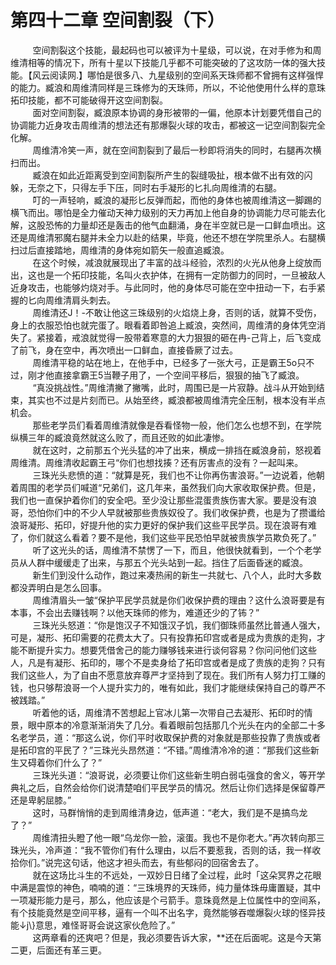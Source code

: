 <h1>第四十二章 空间割裂（下）</h1>
<div id="content">&nbsp&nbsp&nbsp&nbsp&nbsp&nbsp&nbsp&nbsp
 空间割裂这个技能，最起码也可以被评为十星级，可以说，在对手修为和周维清相等的情况下，所有十星以下技能几乎都不可能突破的了这攻防一体的强大技能。【风云阅读网.】哪怕是很多八、九星级别的空间系天珠师都不曾拥有这样强悍的能力。臧浪和周维清同样是三珠修为的天珠师，所以，不论他使用什么样的意珠拓印技能，都不可能破得开这空间割裂。
 <br/>&nbsp&nbsp&nbsp&nbsp&nbsp&nbsp&nbsp&nbsp
 面对空间割裂，臧浪原本协调的身形被带的一偏，他原本计划要凭借自己的协调能力近身攻击周维清的想法还有那爆裂火球的攻击，都被这一记空间割裂完全化解。
 <br/>&nbsp&nbsp&nbsp&nbsp&nbsp&nbsp&nbsp&nbsp
 周维清冷笑一声，就在空间割裂到了最后一秒即将消失的同时，右腿再次横扫而出。
 <br/>&nbsp&nbsp&nbsp&nbsp&nbsp&nbsp&nbsp&nbsp
 臧浪在如此近距离受到空间割裂所产生的裂缝吸扯，根本做不出有效的闪躲，无奈之下，只得左手下压，同时右手凝形的匕扎向周维清的右腿。
 <br/>&nbsp&nbsp&nbsp&nbsp&nbsp&nbsp&nbsp&nbsp
 叮的一声轻响，臧浪的凝形匕反弹而起，而他的身体也被周维清这一脚踢的横飞而出。哪怕是全力催动天神力级别的天力再加上他自身的协调能力尽可能去化解，这股恐怖的力量却还是轰击的他气血翻涌，身在半空就已是一口鲜血喷出。这还是周维清邪魔右腿并未全力以赴的结果，毕竟，他还不想在学院里杀人。右腿横扫过后直接踏地，周维清的身体宛如箭矢一般直追臧浪。
 <br/>&nbsp&nbsp&nbsp&nbsp&nbsp&nbsp&nbsp&nbsp
 在这个时候，减浪就展现出了丰富的战斗经验，浓烈的火光从他身上绽放而出，这也是一个拓印技能，名叫火衣护体，在拥有一定防御力的同时，一旦被敌人近身攻击，也能够灼烧对手。与此同时，他的身体尽可能在空中扭动一下，右手紧握的匕向周维清肩头刺去。
 <br/>&nbsp&nbsp&nbsp&nbsp&nbsp&nbsp&nbsp&nbsp
 周维清还J！-不敢让他这三珠级别的火焰烧上身，否则的话，就算不受伤，身上的衣服恐怕也就完蛋了。眼看着即咎追上臧浪，突然间，周维清的身体凭空消失了。紧接着，戒浪就觉得一股带着寒意的大力狠狠的砸在冉-己背上，后飞变成了前飞，身在空中，再次喷出一口鲜血，直接昏厥了过去。
 <br/>&nbsp&nbsp&nbsp&nbsp&nbsp&nbsp&nbsp&nbsp
 周维清平稳的站在地上，在他手中，已经多了一张大弓，正是霸王5o只不过，刚才他直接拿霸王5当鞭子用了，一个空间平移后，狠狠的抽飞了臧浪。
 <br/>&nbsp&nbsp&nbsp&nbsp&nbsp&nbsp&nbsp&nbsp
 “真没挑战性。”周维清撇了撇嘴，此时，周围已是一片寂静。战斗从开始到结束，其实也不过是片刻而已。从始至终，臧浪都被周维清完全压制，根本没有半点机会。
 <br/>&nbsp&nbsp&nbsp&nbsp&nbsp&nbsp&nbsp&nbsp
 那些老学员们看着周维清就像是吞看怪物一般，他们怎么也想不到，在学院纵横三年的臧浪竟然就这么败了，而且还败的如此凄惨。
 <br/>&nbsp&nbsp&nbsp&nbsp&nbsp&nbsp&nbsp&nbsp
 就在这时，之前那五个光头猛的冲了出来，横成一排挡在臧浪身前，怒视着周维清。周维清收起霸王弓“你们也想找揍？还有厉害点的没有？一起叫来。
 <br/>&nbsp&nbsp&nbsp&nbsp&nbsp&nbsp&nbsp&nbsp
 三珠光头悲愤的道：“就算是死，我们也不让你再伤害浪哥。”一边说着，他朝着周围的老学员们喊道“兄弟们，这几年来，虽然我们向大家收取保护费。但是，我们也一直保护着你们的安全吧。至少没让那些混蛋贵族伤害大家。要是没有浪哥，恐怕你们中的不少人早就被那些贵族奴役了。我们收保护费，也是为了攒谶给浪哥凝形、拓印，好提升他的实力更好的保护我们这些平民学员。现在浪哥有难了，你们就这么看着？要不是他，我们这些平民恐怕早就被贵族学员欺负死了。”
 <br/>&nbsp&nbsp&nbsp&nbsp&nbsp&nbsp&nbsp&nbsp
 听了这光头的话，周维清不禁愣了一下，而且，他很快就看到，一个个老学员从人群中缓缓走了出来，与那五个光头站到一起。挡住了后面昏迷的臧浪。
 <br/>&nbsp&nbsp&nbsp&nbsp&nbsp&nbsp&nbsp&nbsp
 新生们到没什么动作，跑过来凑热闹的新生一共就七、八个人，此时大多数都没弄明白是怎么回事。
 <br/>&nbsp&nbsp&nbsp&nbsp&nbsp&nbsp&nbsp&nbsp
 周维清眉头一皱“保护平民学员就是你们收保护费的理由？这什么浪哥要是有本事，不会出去赚钱啊？以他天珠师的修为，难道还少的了钸？”
 <br/>&nbsp&nbsp&nbsp&nbsp&nbsp&nbsp&nbsp&nbsp
 三珠光头怒道：“你是饱汉子不知饿汉子饥，我们御珠师虽然比普通人强大，可是，凝形、拓印需要的花费太大了。只有投靠拓印宫或者是成为贵族的走狗，才能不断提升实力。想要凭借舍己的能力赚够钱来进行谈何容易？你问问他们这些人，凡是有凝形、拓印的，哪个不是卖身给了拓印宫或者是成了贵族的走狗？只有我们这些人，为了自由不愿意放弃尊严才坚持到了现在。我们所有人努力打工赚的钱，也只够帮浪哥一个人提升实力的，唯有如此，我们才能继续保持自己的尊严不被践踏。”
 <br/>&nbsp&nbsp&nbsp&nbsp&nbsp&nbsp&nbsp&nbsp
 听着他的话，周维清不苦想起上官冰儿第一次带自己去凝形、拓印时的情景，眼中原本的冷意渐渐消失了几分。看着眼前包括那几个光头在内的全部二十多名老学员，道：“那这么说，你们平时收取保护费的对象就是那些投靠了贵族或者是拓印宫的平民了？”三珠光头昂然道：“不错。”周维清冷冷的道：“那我们这些新生又碍着你们什么了？”
 <br/>&nbsp&nbsp&nbsp&nbsp&nbsp&nbsp&nbsp&nbsp
 三珠光头道：“浪哥说，必须要让你们这些新生明白弱屯强食的舍义，等开学典礼之后，自然会给你们说清楚咱们平民学员的情况。然后让你们选择是保留尊严还是卑躬屈膝。”
 <br/>&nbsp&nbsp&nbsp&nbsp&nbsp&nbsp&nbsp&nbsp
 这时，马群悄悄的走到周维清身边，低声道：“老大，我们是不是搞鸟龙了？”
 <br/>&nbsp&nbsp&nbsp&nbsp&nbsp&nbsp&nbsp&nbsp
 周维清扭头瞪了他一眼“乌龙你一脸，滚蛋。我也不是你老大。”再次转向那三珠光头，冷声道：“我不管你们有什么理由，以后不要惹我，否则的话，我一样收拾你们。”说完这句话，他这才袒头而去，有些郁闷的回宿舍去了。
 <br/>&nbsp&nbsp&nbsp&nbsp&nbsp&nbsp&nbsp&nbsp
 就在这场比斗生的不远处，一双妙日日绪了全过程，此时「这朵冥界之花眼中满是震惊的神色，喃喃的道：“三珠境界的天珠师，纯力量体珠毋庸置疑，其中一项凝形能力是弓，那么，他应该是个弓箭手。意珠竟然是上位属性中的空间系，有个技能竟然是空间平移，逼有一个叫不出名字，竟然能够吞噬爆裂火球的怪异技能↓j\}意思，难怪哥哥会说这家伙危险了。”
 <br/>&nbsp&nbsp&nbsp&nbsp&nbsp&nbsp&nbsp&nbsp
 这两章看的还爽吧？但是，我必须要告诉大家，**还在后面呢。这是今天第二更，后面还有革三更。
 <br/>&nbsp&nbsp&nbsp&nbsp&nbsp&nbsp&nbsp&nbsp
 <br/>&nbsp&nbsp&nbsp&nbsp&nbsp&nbsp&nbsp&nbsp
</div>
